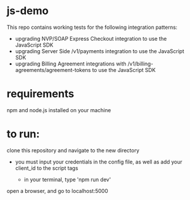 # js-demo

This repo contains working tests for the following integration patterns:

- upgrading NVP/SOAP Express Checkout integration to use the JavaScript SDK
- upgrading Server Side /v1/payments integration to use the JavaScript SDK
- upgrading Billing Agreement integrations with /v1/billing-agreements/agreement-tokens to use the JavaScript SDK

# requirements

npm and node.js installed on your machine

# to run:

clone this repository and navigate to the new directory

- you must input your credentials in the config file, as well as add your client_id to the script tags

  - in your terminal, type 'npm run dev'

open a browser, and go to localhost:5000
